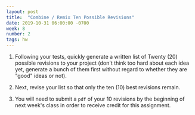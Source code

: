 ```yaml
---
layout: post
title:  "Combine / Remix Ten Possible Revisions"
date: 2019-10-31 06:00:00 -0700
week: 8
number: 2
tags: hw
---
```


1. Following your tests, quickly generate a written list of Twenty (20) possible revisions to your project (don't think too hard about each idea yet, generate a bunch of them first without regard to whether they are "good" ideas or not).

2. Next, revise your list so that only the ten (10) best revisions remain.

3. You will need to submit a `pdf` of your 10 revisions by the beginning of next week's class in order to receive credit for this assignment.
